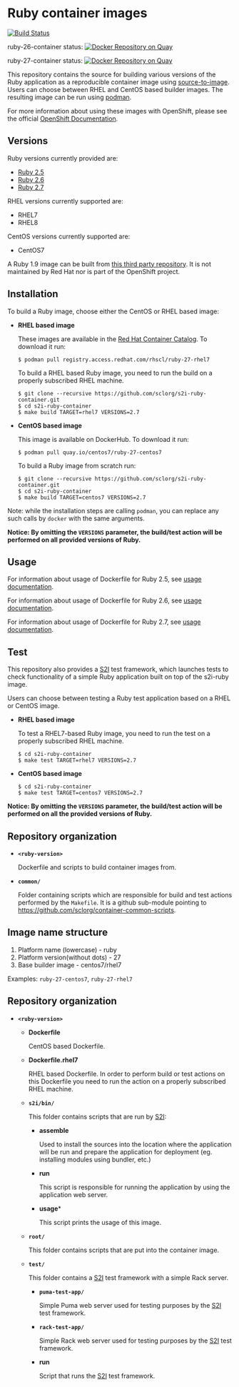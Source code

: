 Ruby container images
==================

[![Build Status](https://travis-ci.org/sclorg/s2i-ruby-container.svg?branch=master)](https://travis-ci.org/sclorg/s2i-ruby-container)

ruby-26-container status: [![Docker Repository on Quay](https://quay.io/repository/centos7/ruby-26-centos7/status "Docker Repository on Quay")](https://quay.io/repository/centos7/ruby-26-centos7)

ruby-27-container status: [![Docker Repository on Quay](https://quay.io/repository/centos7/ruby-27-centos7/status "Docker Repository on Quay")](https://quay.io/repository/centos7/ruby-27-centos7)


This repository contains the source for building various versions of
the Ruby application as a reproducible container image using
[source-to-image](https://github.com/openshift/source-to-image).
Users can choose between RHEL and CentOS based builder images.
The resulting image can be run using [podman](https://github.com/containers/libpod).

For more information about using these images with OpenShift, please see the
official [OpenShift Documentation](https://docs.okd.io/latest/using_images/s2i_images/ruby.html).

Versions
---------------
Ruby versions currently provided are:
* [Ruby 2.5](2.5/README.md)
* [Ruby 2.6](2.6/README.md)
* [Ruby 2.7](2.7/README.md)

RHEL versions currently supported are:
* RHEL7
* RHEL8

CentOS versions currently supported are:
* CentOS7

A Ruby 1.9 image can be built from [this third party repository](https://github.com/getupcloud/s2i-ruby/).
It is not maintained by Red Hat nor is part of the OpenShift project.


Installation
---------------
To build a Ruby image, choose either the CentOS or RHEL based image:
*  **RHEL based image**

    These images are available in the
    [Red Hat Container Catalog](https://access.redhat.com/containers/#/registry.access.redhat.com/rhscl/ruby-27-rhel7).
    To download it run:

    ```
    $ podman pull registry.access.redhat.com/rhscl/ruby-27-rhel7
    ```

    To build a RHEL based Ruby image, you need to run the build on a properly
    subscribed RHEL machine.

    ```
    $ git clone --recursive https://github.com/sclorg/s2i-ruby-container.git
    $ cd s2i-ruby-container
    $ make build TARGET=rhel7 VERSIONS=2.7
    ```

*  **CentOS based image**

    This image is available on DockerHub. To download it run:

    ```
    $ podman pull quay.io/centos7/ruby-27-centos7
    ```

    To build a Ruby image from scratch run:

    ```
    $ git clone --recursive https://github.com/sclorg/s2i-ruby-container.git
    $ cd s2i-ruby-container
    $ make build TARGET=centos7 VERSIONS=2.7
    ```

Note: while the installation steps are calling `podman`, you can replace any such calls by `docker` with the same arguments.

**Notice: By omitting the `VERSIONS` parameter, the build/test action will be performed
on all provided versions of Ruby.**



Usage
---------------------------------

For information about usage of Dockerfile for Ruby 2.5,
see [usage documentation](2.5/README.md).

For information about usage of Dockerfile for Ruby 2.6,
see [usage documentation](2.6/README.md).

For information about usage of Dockerfile for Ruby 2.7,
see [usage documentation](2.7/README.md).


Test
---------------------
This repository also provides a [S2I](https://github.com/openshift/source-to-image) test framework,
which launches tests to check functionality of a simple Ruby application built on top of the s2i-ruby image.

Users can choose between testing a Ruby test application based on a RHEL or CentOS image.

*  **RHEL based image**

    To test a RHEL7-based Ruby image, you need to run the test on a properly
    subscribed RHEL machine.

    ```
    $ cd s2i-ruby-container
    $ make test TARGET=rhel7 VERSIONS=2.7
    ```

*  **CentOS based image**

    ```
    $ cd s2i-ruby-container
    $ make test TARGET=centos7 VERSIONS=2.7
    ```

**Notice: By omitting the `VERSIONS` parameter, the build/test action will be performed
on all the provided versions of Ruby.**


Repository organization
------------------------
* **`<ruby-version>`**

    Dockerfile and scripts to build container images from.

* **`common/`**

    Folder containing scripts which are responsible for build and test actions performed by the `Makefile`.
    It is a github sub-module pointing to https://github.com/sclorg/container-common-scripts.


Image name structure
------------------------

1. Platform name (lowercase) - ruby
2. Platform version(without dots) - 27
3. Base builder image - centos7/rhel7

Examples: `ruby-27-centos7`, `ruby-27-rhel7`


Repository organization
------------------------
* **`<ruby-version>`**

    * **Dockerfile**

        CentOS based Dockerfile.

    * **Dockerfile.rhel7**

        RHEL based Dockerfile. In order to perform build or test actions on this
        Dockerfile you need to run the action on a properly subscribed RHEL machine.

    * **`s2i/bin/`**

        This folder contains scripts that are run by [S2I](https://github.com/openshift/source-to-image):

        *   **assemble**

            Used to install the sources into the location where the application
            will be run and prepare the application for deployment (eg. installing
            modules using bundler, etc.)

        *   **run**

            This script is responsible for running the application by using the
            application web server.

        *   **usage***

            This script prints the usage of this image.

    * **`root/`**

        This folder contains scripts that are put into the container image.

    * **`test/`**

        This folder contains a [S2I](https://github.com/openshift/source-to-image)
        test framework with a simple Rack server.

        * **`puma-test-app/`**

            Simple Puma web server used for testing purposes by the [S2I](https://github.com/openshift/source-to-image) test framework.

        * **`rack-test-app/`**

            Simple Rack web server used for testing purposes by the [S2I](https://github.com/openshift/source-to-image) test framework.

        * **run**

            Script that runs the [S2I](https://github.com/openshift/source-to-image) test framework.

